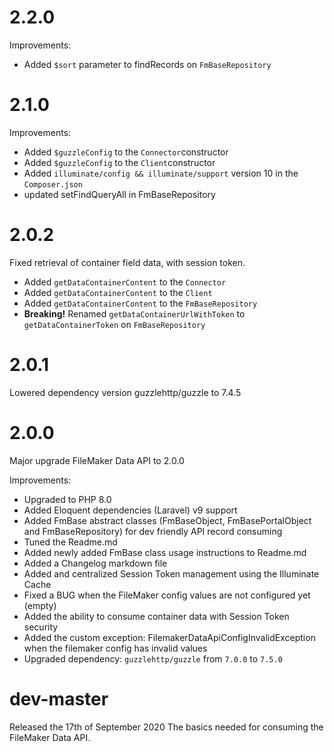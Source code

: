 
# 2.2.0
Improvements:
* Added `$sort` parameter to findRecords on `FmBaseRepository`
# 2.1.0
Improvements:
* Added `$guzzleConfig` to the `Connector`constructor
* Added `$guzzleConfig` to the `Client`constructor
* Added `illuminate/config && illuminate/support` version 10 in the `Composer.json`
* updated setFindQueryAll in FmBaseRepository


# 2.0.2
Fixed retrieval of container field data, with session token.

* Added `getDataContainerContent` to the `Connector`
* Added `getDataContainerContent` to the `Client`
* Added `getDataContainerContent` to the `FmBaseRepository`
* **Breaking!** Renamed `getDataContainerUrlWithToken` to `getDataContainerToken` on `FmBaseRepository`

# 2.0.1
Lowered dependency version guzzlehttp/guzzle to 7.4.5

# 2.0.0
Major upgrade FileMaker Data API to 2.0.0

Improvements:
* Upgraded to PHP 8.0
* Added Eloquent dependencies (Laravel) v9 support
* Added FmBase abstract classes (FmBaseObject, FmBasePortalObject and FmBaseRepository) for dev friendly API record consuming
* Tuned the Readme.md
* Added newly added FmBase class usage instructions to Readme.md
* Added a Changelog markdown file
* Added and centralized Session Token management using the Illuminate Cache
* Fixed a BUG when the FileMaker config values are not configured yet (empty)
* Added the ability to consume container data with Session Token security
* Added the custom exception: FilemakerDataApiConfigInvalidException when the filemaker config has invalid values
* Upgraded dependency: `guzzlehttp/guzzle` from `7.0.0` to `7.5.0`

# dev-master
Released the 17th of September 2020
The basics needed for consuming the FileMaker Data API.
